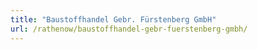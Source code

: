 ```yaml
---
title: "Baustoffhandel Gebr. Fürstenberg GmbH"
url: /rathenow/baustoffhandel-gebr-fuerstenberg-gmbh/
---
```

